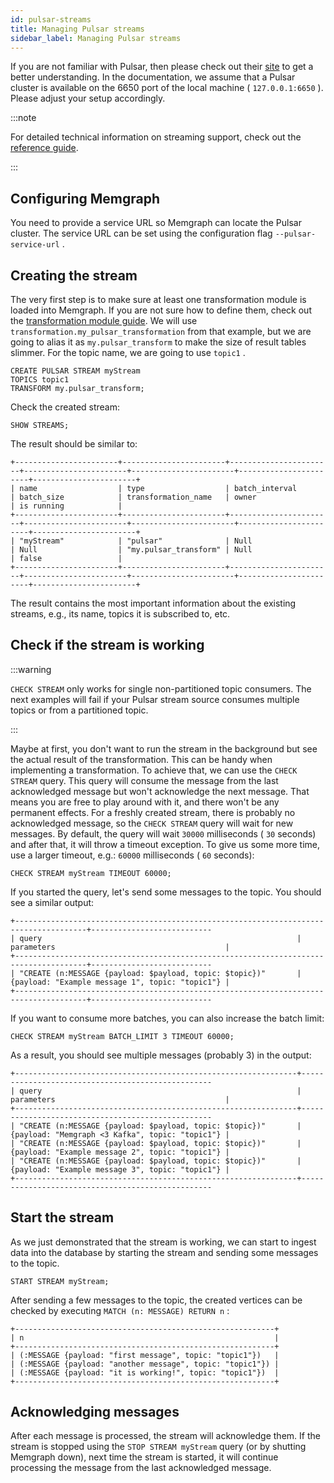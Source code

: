 ```yaml
---
id: pulsar-streams
title: Managing Pulsar streams
sidebar_label: Managing Pulsar streams
---
```


If you are not familiar with Pulsar, then please check out their
[site](https://pulsar.apache.org) to get a better understanding. In the
documentation, we assume that a Pulsar cluster is available on the 6650 port of
the local machine ( `127.0.0.1:6650` ). Please adjust your setup accordingly.

:::note

For detailed technical information on streaming support, check out the
[reference guide](/reference-guide/streams/overview.md).

:::

## Configuring Memgraph

You need to provide a service URL so Memgraph can locate the Pulsar cluster. The
service URL can be set using the configuration flag `--pulsar-service-url` .

## Creating the stream

The very first step is to make sure at least one transformation module is loaded
into Memgraph. If you are not sure how to define them, check out the
[transformation module
guide](/database-functionalities/streams/pulsar/implement-transformation-module.md).
We will use `transformation.my_pulsar_transformation` from that example, but we
are going to alias it as `my.pulsar_transform` to make the size of result tables
slimmer. For the topic name, we are going to use `topic1` .

```cypher
CREATE PULSAR STREAM myStream
TOPICS topic1
TRANSFORM my.pulsar_transform;
```

Check the created stream:

```cypher
SHOW STREAMS;
```

The result should be similar to:

```plaintext
+-----------------------+-----------------------+-----------------------+-----------------------+-----------------------+-----------------------+-----------------------+
| name                  | type                  | batch_interval        | batch_size            | transformation_name   | owner                 | is running            |
+-----------------------+-----------------------+-----------------------+-----------------------+-----------------------+-----------------------+-----------------------+
| "myStream"            | "pulsar"              | Null                  | Null                  | "my.pulsar_transform" | Null                  | false                 |
+-----------------------+-----------------------+-----------------------+-----------------------+-----------------------+-----------------------+-----------------------+
```

The result contains the most important information about the existing streams,
e.g., its name, topics it is subscribed to, etc.

## Check if the stream is working

:::warning

`CHECK STREAM` only works for single non-partitioned topic consumers. The next
examples will fail if your Pulsar stream source consumes multiple topics or from
a partitioned topic.

:::

Maybe at first, you don't want to run the stream in the background but see the
actual result of the transformation. This can be handy when implementing a
transformation. To achieve that, we can use the `CHECK STREAM` query. This query
will consume the message from the last acknowledged message but won't
acknowledge the next message. That means you are free to play around with it,
and there won't be any permanent effects. For a freshly created stream, there is
probably no acknowledged message, so the `CHECK STREAM` query will wait for new
messages. By default, the query will wait `30000` milliseconds ( `30` seconds)
and after that, it will throw a timeout exception. To give us some more time,
use a larger timeout, e.g.: `60000` milliseconds ( `60` seconds):

```cypher
CHECK STREAM myStream TIMEOUT 60000;
```

If you started the query, let's send some messages to the topic. You should see
a similar output:

```plaintext
+--------------------------------------------------------------------------------------+---------------------------
| query                                                         | parameters                                      |
+--------------------------------------------------------------------------------------+---------------------------
| "CREATE (n:MESSAGE {payload: $payload, topic: $topic})"       | {payload: "Example message 1", topic: "topic1"} |
+--------------------------------------------------------------------------------------+---------------------------
```

If you want to consume more batches, you can also increase the batch limit:

```cypher
CHECK STREAM myStream BATCH_LIMIT 3 TIMEOUT 60000;
```

As a result, you should see multiple messages (probably 3) in the output:

```plaintext
+---------------------------------------------------------------+--------------------------------------------------
| query                                                         | parameters                                      |
+---------------------------------------------------------------+--------------------------------------------------
| "CREATE (n:MESSAGE {payload: $payload, topic: $topic})"       | {payload: "Memgraph <3 Kafka", topic: "topic1"} |
| "CREATE (n:MESSAGE {payload: $payload, topic: $topic})"       | {payload: "Example message 2", topic: "topic1"} |
| "CREATE (n:MESSAGE {payload: $payload, topic: $topic})"       | {payload: "Example message 3", topic: "topic1"} |
+---------------------------------------------------------------+--------------------------------------------------
```

## Start the stream

As we just demonstrated that the stream is working, we can start to ingest data
into the database by starting the stream and sending some messages to the topic.

```
START STREAM myStream;
```

After sending a few messages to the topic, the created vertices can be checked
by executing `MATCH (n: MESSAGE) RETURN n` :

```plaintext
+----------------------------------------------------------+
| n                                                        |
+----------------------------------------------------------+
| (:MESSAGE {payload: "first message", topic: "topic1"})   |
| (:MESSAGE {payload: "another message", topic: "topic1"}) |
| (:MESSAGE {payload: "it is working!", topic: "topic1"})  |
+----------------------------------------------------------+
```

## Acknowledging messages

After each message is processed, the stream will acknowledge them. If the stream
is stopped using the `STOP STREAM myStream` query (or by shutting Memgraph
down), next time the stream is started, it will continue processing the message
from the last acknowledged message.
